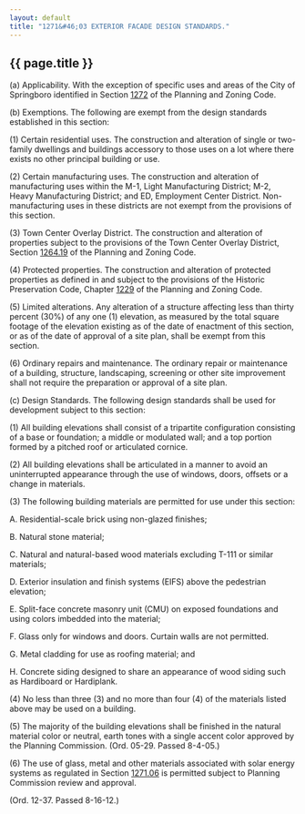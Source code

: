 ```yaml
---
layout: default 
title: "1271&#46;03 EXTERIOR FACADE DESIGN STANDARDS."
---
```


{{ page.title }}
----------------

​(a) Applicability. With the exception of specific uses and areas of the
City of Springboro identified in Section [1272](524a02d4.html) of the
Planning and Zoning Code.

​(b) Exemptions. The following are exempt from the design standards
established in this section:

​(1) Certain residential uses. The construction and alteration of single
or two- family dwellings and buildings accessory to those uses on a lot
where there exists no other principal building or use.

​(2) Certain manufacturing uses. The construction and alteration of
manufacturing uses within the M-1, Light Manufacturing District; M-2,
Heavy Manufacturing District; and ED, Employment Center District. Non-
manufacturing uses in these districts are not exempt from the provisions
of this section.

​(3) Town Center Overlay District. The construction and alteration of
properties subject to the provisions of the Town Center Overlay
District, Section [1264.19](4f640305.html) of the Planning and Zoning
Code.

​(4) Protected properties. The construction and alteration of protected
properties as defined in and subject to the provisions of the Historic
Preservation Code, Chapter [1229](47ba3598.html) of the Planning and
Zoning Code.

​(5) Limited alterations. Any alteration of a structure affecting less
than thirty percent (30%) of any one (1) elevation, as measured by the
total square footage of the elevation existing as of the date of
enactment of this section, or as of the date of approval of a site plan,
shall be exempt from this section.

​(6) Ordinary repairs and maintenance. The ordinary repair or
maintenance of a building, structure, landscaping, screening or other
site improvement shall not require the preparation or approval of a site
plan.

​(c) Design Standards. The following design standards shall be used for
development subject to this section:

​(1) All building elevations shall consist of a tripartite configuration
consisting of a base or foundation; a middle or modulated wall; and a
top portion formed by a pitched roof or articulated cornice.

​(2) All building elevations shall be articulated in a manner to avoid
an uninterrupted appearance through the use of windows, doors, offsets
or a change in materials.

​(3) The following building materials are permitted for use under this
section:

A. Residential-scale brick using non-glazed finishes;

B. Natural stone material;

C. Natural and natural-based wood materials excluding T-111 or similar
materials;

D. Exterior insulation and finish systems (EIFS) above the pedestrian
elevation;

E. Split-face concrete masonry unit (CMU) on exposed foundations and
using colors imbedded into the material;

F. Glass only for windows and doors. Curtain walls are not permitted.

G. Metal cladding for use as roofing material; and

H. Concrete siding designed to share an appearance of wood siding such
as Hardiboard or Hardiplank.

​(4) No less than three (3) and no more than four (4) of the materials
listed above may be used on a building.

​(5) The majority of the building elevations shall be finished in the
natural material color or neutral, earth tones with a single accent
color approved by the Planning Commission. (Ord. 05-29. Passed 8-4-05.)

​(6) The use of glass, metal and other materials associated with solar
energy systems as regulated in Section [1271.06](52f5c3a5.html) is
permitted subject to Planning Commission review and approval.

(Ord. 12-37. Passed 8-16-12.)
